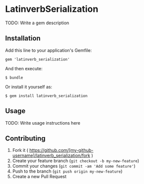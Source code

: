 # LatinverbSerialization

TODO: Write a gem description

## Installation

Add this line to your application's Gemfile:

    gem 'latinverb_serialization'

And then execute:

    $ bundle

Or install it yourself as:

    $ gem install latinverb_serialization

## Usage

TODO: Write usage instructions here

## Contributing

1. Fork it ( https://github.com/[my-github-username]/latinverb_serialization/fork )
2. Create your feature branch (`git checkout -b my-new-feature`)
3. Commit your changes (`git commit -am 'Add some feature'`)
4. Push to the branch (`git push origin my-new-feature`)
5. Create a new Pull Request
